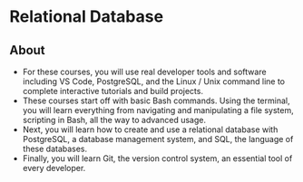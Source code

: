 # Relational Database

## About

- For these courses, you will use real developer tools and software including VS Code, PostgreSQL, and the Linux / Unix command line to complete interactive tutorials and build projects.
- These courses start off with basic Bash commands. Using the terminal, you will learn everything from navigating and manipulating a file system, scripting in Bash, all the way to advanced usage.
- Next, you will learn how to create and use a relational database with PostgreSQL, a database management system, and SQL, the language of these databases.
- Finally, you will learn Git, the version control system, an essential tool of every developer.
